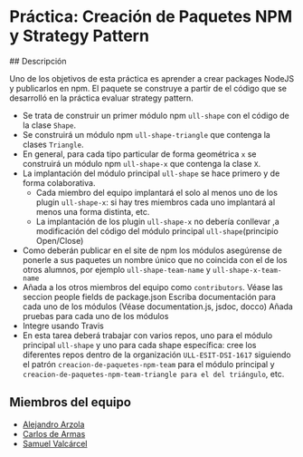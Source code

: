 # Práctica: Creación de Paquetes NPM y Strategy Pattern

## Descripción

Uno de los objetivos de esta práctica es aprender a crear packages NodeJS y publicarlos en npm. El paquete se construye a partir de el código que se desarrolló en la práctica evaluar strategy pattern.

* Se trata de construir un primer módulo npm `ull-shape` con el código de la clase `Shape`.
* Se construirá un módulo npm `ull-shape-triangle` que contenga la clases `Triangle`.
* En general, para cada tipo particular de forma geométrica `x` se construirá un módulo npm `ull-shape-x` que contenga la clase `X`.
* La implantación del módulo principal `ull-shape` se hace primero y de forma colaborativa.
    * Cada miembro del equipo implantará el solo al menos uno de los plugin `ull-shape-x`: si hay tres miembros cada uno implantará al menos una forma distinta, etc.
    * La implantación de los plugin `ull-shape-x` no debería conllevar ,a modificación del código del módulo principal `ull-shape`(principio Open/Close)
* Como deberán publicar en el site de npm los módulos asegúrense de ponerle a sus paquetes un nombre único que no coincida con el de los otros alumnos, por ejemplo `ull-shape-team-name` y `ull-shape-x-team-name`
* Añada a los otros miembros del equipo como `contributors`. Véase las seccion people fields de package.json
Escriba documentación para cada uno de los módulos (Véase documentation.js, jsdoc, docco)
Añada pruebas para cada uno de los módulos
* Integre usando Travis
* En esta tarea deberá trabajar con varios repos, uno para el módulo principal `ull-shape` y uno para cada shape específica: cree los diferentes repos dentro de la organización `ULL-ESIT-DSI-1617` siguiendo el patrón `creacion-de-paquetes-npm-team` para el módulo principal y `creacion-de-paquetes-npm-team-triangle para el del triángulo`, etc.

## Miembros del equipo

* [Alejandro Arzola](http://aleag.github.io)
* [Carlos de Armas](http://alu0100816167.github.io)
* [Samuel Valcárcel](http://cosaca.github.io)